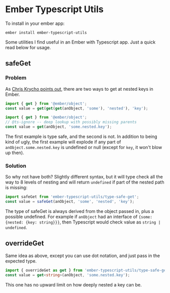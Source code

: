 # Ember Typescript Utils

To install in your ember app:

```
ember install ember-typescript-utils
```

Some utilities I find useful in an Ember with Typescript app. Just a quick read below for usage.

## safeGet

### Problem

As [Chris Krycho points out](https://www.chriskrycho.com/2018/typing-your-ember-update-part-3.html), there are two ways to get at nested keys in Ember.

```ts
import { get } from '@ember/object';
const value = get(get(get(anObject, 'some'), 'nested'), 'key');
```

```ts
import { get } from '@ember/object';
// @ts-ignore -- deep lookup with possibly missing parents
const value = get(anObject, 'some.nested.key');
```

The first example is type safe, and the second is not. In addition to being kind of ugly,
the first example will explode if any part of `anObject.some.nested.key` is undefined or null
(except for `key`, it won't blow up then).

### Solution

So why not have both? Slightly different syntax, but it will type check all the way to
8 levels of nesting and will return `undefined` if part of the nested path is missing:

```ts
import safeGet from 'ember-typescript-utils/type-safe-get';
const value = safeGet(anObject, 'some', 'nested', 'key');
```

The type of safeGet is always derived from the object passed in, plus a possible undefined.
For example if `anObject` had an interface of `{some: {nested: {key: string}}}`, then
Typescript would check value as `string | undefined`.

## overrideGet

Same idea as above, except you can use dot notation, and just pass in the expected type.

```ts
import { overrideGet as get } from 'ember-typescript-utils/type-safe-get';
const value = get<string>(anObject, 'some.nested.key');
```

This one has no upward limit on how deeply nested a key can be.
